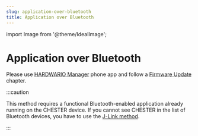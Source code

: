 ```yaml
---
slug: application-over-bluetooth
title: Application over Bluetooth
---
```

import Image from '@theme/IdealImage';

# Application over Bluetooth

Please use [HARDWARIO Manager](../platform-management/hardwario-manager.md) phone app and follow a [Firmware Update](../platform-management/hardwario-manager.md#firmware-update) chapter.

:::caution

This method requires a functional Bluetooth-enabled application already running on the CHESTER device. If you cannot see CHESTER in the list of Bluetooth devices, you have to use the [J-Link method](./application-over-j-link.md).

:::
